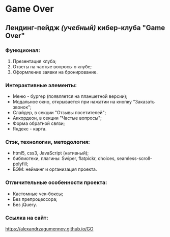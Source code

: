 # **Game Over**
## Лендинг-пейдж *(учебный)* кибер-клуба "Game Over"
### Функционал:
1. Презентация клуба;
2. Ответы на частые вопросы о клубе;   
3. Оформление заявки на бронирование.

### Интерактивные элементы:
- Меню - бургер (появляется на планшетной версии);
- Модальное окно, открывается при нажатии на кнопку "Заказать звонок"; 
- Слайдер, в секции "Отзывы посетителей"; 
- Аккордеон, в секции "Частые вопросы"; 
- Форма обратной связи;  
- Яндекс - карта.  

### Стэк, технологии, методология:
* html5, css3, JavaScript (нативный);
* библиотеки, плагины: Swiper, flatpickr, choices, seamless-scroll-polyfill;
* БЭМ: нейминг и организация проекта.

### Отличительные особенности проекта: 
- Кастомные чек-боксы;
- Без препроцессора;
- Без jQuery.

### Ссылка на сайт:  
https://alexandrzagumennov.github.io/GO





